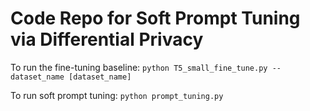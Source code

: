 # Code Repo for Soft Prompt Tuning via Differential Privacy

To run the fine-tuning baseline: ``python T5_small_fine_tune.py --dataset_name [dataset_name]``

To run soft prompt tuning:  ``python prompt_tuning.py``
